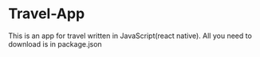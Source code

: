 # Travel-App 
This is an app for travel written in JavaScript(react native).
All you need to download is in package.json
